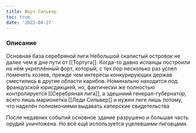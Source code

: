 ```yaml
---
title: Форт Сильвер
toc: true
date: '2022-04-27'
---
```


### Описание
Основная база серебряной лиги
Небольшой скалистый островок не далее чем в дне пути от [[Тортуга]]. Когда-то давно испанцы построили на нём укреплённый форт, который, с тех пор несколько раз успел поменять хозяев, прежде чем интересы конкурирующих держав сместились в другие области карибов. Номинально находится под французской юрисдикцией, но, фактически же полностью контролируется [[Серебряная лига]], а здешниий генерал-губернатор, всего лишь марионетка [[Леди Сильвер]] и нужен лиге лишь потому, что наделён полномочиями выдавать каперские свидетельства


После недавних событий основное здание разрушено и большая часть орудий уничтожена. Но всё ещё используется уцелевшими лиговцами.
